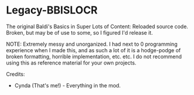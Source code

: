 # Legacy-BBISLOCR
 The original Baldi's Basics in Super Lots of Content: Reloaded source code. Broken, but may be of use to some, so I figured I'd release it.
 
 NOTE: Extremely messy and unorganized. I had next to 0 programming experience when I made this, and as such a lot of it is a hodge-podge of broken formatting, horrible implementation, etc. etc.
 I do not recommend using this as reference material for your own projects.

 Credits:
- Cynda (That's me!) - Everything in the mod.
